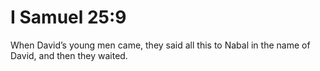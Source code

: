 # I Samuel 25:9

When David’s young men came, they said all this to Nabal in the name of David, and then they waited.
